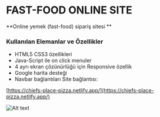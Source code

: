 # FAST-FOOD ONLINE SITE
**Online yemek (fast-food) sipariş sitesi **

### Kullanılan Elemanlar ve Özellikler
 - HTML5 CSS3 özellikleri
 - Java-Script ile on click menuler
 - 4 ayrı ekran çözünürlüğü için Responsive özellik
 - Google harita desteği
 - Navbar bağlantıları
 Site bağlantısı:



 [https://chiefs-place-pizza.netlify.app/](https://chiefs-place-pizza.netlify.app/)
 



![Alt text](gif.com-video-to-gif.gif)
